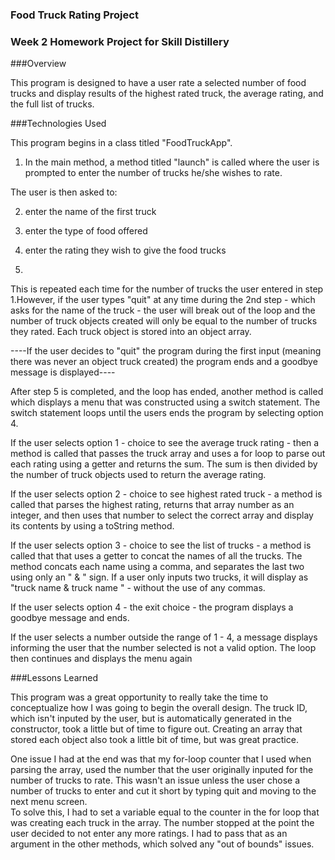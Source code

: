 ### Food Truck Rating Project

### Week 2 Homework Project for Skill Distillery

###Overview

This program is designed to have a user rate a selected number of food trucks
and display results of the highest rated truck, the average rating, and the
full list of trucks.

###Technologies Used

This program begins in a class titled "FoodTruckApp".

1. In the main method, a method titled "launch" is called where the user is
prompted to enter the number of trucks he/she wishes to rate.

The user is then asked to:

2. enter the name of the first truck

3. enter the type of food offered

4. enter the rating they wish to give the food trucks

5.
This is repeated each time for the number of trucks the user entered in step
 1.However, if the user types "quit" at any time during the 2nd step - which
 asks for the name of the truck - the user will break out of the loop and the
 number of truck objects created will only be equal to the number of trucks
 they rated. Each truck object is stored into an object array.

----If the user decides to "quit" the program during the first input (meaning there
was never an object truck created) the program ends and a goodbye message is
displayed----

After step 5 is completed, and the loop has ended, another method is called
which displays a menu that was constructed using a switch statement. The switch
statement loops until the users ends the program by selecting option 4.

If the user selects option 1 - choice to see the average truck rating - then
a method is called that passes the truck array and uses a for loop to parse out
each rating using a getter and returns the sum. The sum is then divided by the
number of truck objects used to return the average rating.

If the user selects option 2 - choice to see highest rated truck -   a
method is called that parses the highest rating, returns that array number as
an integer, and then uses that number to select the correct array and display
its contents by using a toString method.

If the user selects option 3 - choice to see the list of trucks -  a method is
called that that uses a getter to concat the names of all the trucks. The
method concats each name using a comma, and separates the last two using
only an " & " sign. If a user only inputs two trucks, it will display as
"truck name & truck name " - without the use of any commas.

If the user selects option 4 - the exit choice - the program displays a
goodbye message and ends.

If the user selects a number outside the range of 1 - 4, a message displays
informing the user that the number selected is not a valid option. The loop
then continues and displays the menu again

###Lessons Learned

This program was a great opportunity to really take the time to
conceptualize how I was going to begin the overall design. The truck ID,
which isn't inputed by the user, but is automatically generated in the
constructor, took a little but of time to figure out. Creating an array that
stored each object also took a little bit of time, but was great practice.

One issue I had at the end was that my for-loop counter that I used when parsing
the array, used the number that the user originally inputed for the number of
trucks to rate. This wasn't an issue unless the user chose a number of trucks
to enter and cut it short by typing quit and moving to the next menu screen.  
To solve this, I had to set a variable equal to the counter in the for loop
that was creating each truck in the array. The number stopped at the point
the user decided to not enter any more ratings. I had to pass that as an
argument in the other methods, which solved any "out of bounds" issues.
